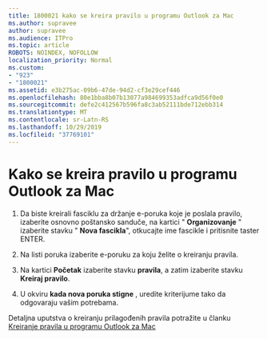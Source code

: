 ```yaml
---
title: 1800021 kako se kreira pravilo u programu Outlook za Mac
ms.author: supravee
author: supravee
ms.audience: ITPro
ms.topic: article
ROBOTS: NOINDEX, NOFOLLOW
localization_priority: Normal
ms.custom:
- "923"
- "1800021"
ms.assetid: e3b275ac-09b6-47de-94d2-cf3e29cef446
ms.openlocfilehash: 80e1bba8b07b13077a984699353adfca9d56f0e0
ms.sourcegitcommit: defe2c412567b596fa8c3ab52111bde712ebb314
ms.translationtype: MT
ms.contentlocale: sr-Latn-RS
ms.lasthandoff: 10/29/2019
ms.locfileid: "37769101"
---
```

# <a name="how-to-create-a-rule-in-outlook-for-mac"></a>Kako se kreira pravilo u programu Outlook za Mac

1. Da biste kreirali fasciklu za držanje e-poruka koje je poslala pravilo, izaberite osnovno poštansko sanduče, na kartici " **Organizovanje** " izaberite stavku " **Nova fascikla**", otkucajte ime fascikle i pritisnite taster ENTER.

2. Na listi poruka izaberite e-poruku za koju želite o kreiranju pravila.

3. Na kartici **Početak** izaberite stavku **pravila**, a zatim izaberite stavku **Kreiraj pravilo**.

4. U okviru **kada nova poruka stigne** , uredite kriterijume tako da odgovaraju vašim potrebama. 

Detaljna uputstva o kreiranju prilagođenih pravila potražite u članku [Kreiranje pravila u programu Outlook za Mac](https://aka.ms/AA1uy0v)
  